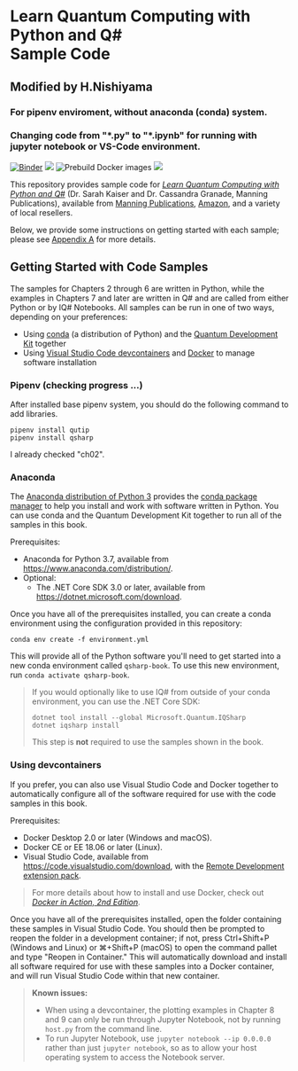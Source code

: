 # Learn Quantum Computing with Python and Q# <br> Sample Code #
## Modified by H.Nishiyama 
### For pipenv enviroment, without anaconda (conda) system.
### Changing code from "\*.py" to "\*.ipynb" for running with jupyter notebook or VS-Code environment.

[![Binder](https://mybinder.org/badge_logo.svg)](https://mybinder.org/v2/gh/crazy4pi314/learn-qc-with-python-and-qsharp/main)
[![](https://img.shields.io/badge/Q%23%20dependencies-0.17-blue)](https://docs.microsoft.com/en-us/quantum/resources/relnotes#version-0172105143879)
![Prebuild Docker images](https://github.com/crazy4pi314/learn-qc-with-python-and-qsharp/workflows/Prebuild%20Docker%20images/badge.svg?branch=main)
[![](https://img.shields.io/github/license/crazy4pi314/learn-qc-with-python-and-qsharp)](https://github.com/crazy4pi314/learn-qc-with-python-and-qsharp/blob/main/LICENSE)


This repository provides sample code for [_Learn Quantum Computing with Python and Q#_](https://www.manning.com/books/learn-quantum-computing-with-python-and-q-sharp) (Dr. Sarah Kaiser and Dr. Cassandra Granade, Manning Publications), available from [Manning Publications](https://www.manning.com/books/learn-quantum-computing-with-python-and-q-sharp?a_aid=learn-qc-granade&a_bid=ee23f338), [Amazon](https://www.amazon.com/Learn-Quantum-Computing-Python-hands/dp/1617296139/), and a variety of local resellers.

Below, we provide some instructions on getting started with each sample; please see [Appendix A](https://livebook.manning.com/book/learn-quantum-computing-with-python-and-q-sharp/appendix-a?origin=product-toc) for more details.

## Getting Started with Code Samples ##

The samples for Chapters 2 through 6 are written in Python, while the examples in Chapters 7 and later are written in Q# and are called from either Python or by IQ# Notebooks.
All samples can be run in one of two ways, depending on your preferences:

- Using [conda](https://docs.conda.io/en/latest/) (a distribution of Python) and the [Quantum Development Kit](https://docs.microsoft.com/quantum) together
- Using [Visual Studio Code devcontainers](https://code.visualstudio.com/docs/remote/containers) and [Docker](https://www.docker.com/) to manage software installation

### Pipenv (checking progress ...)
After installed base pipenv system, you should do the following command to add libraries.
```
pipenv install qutip
pipenv install qsharp
```
I already checked "ch02".

### Anaconda

The [Anaconda distribution of Python 3](https://www.anaconda.com/distribution/) provides the [conda package manager](https://docs.conda.io/en/latest/) to help you install and work with software written in Python.
You can use conda and the Quantum Development Kit together to run all of the samples in this book.

Prerequisites:

- Anaconda for Python 3.7, available from https://www.anaconda.com/distribution/.
- Optional:
  - The .NET Core SDK 3.0 or later, available from https://dotnet.microsoft.com/download.

Once you have all of the prerequisites installed, you can create a conda environment using the configuration provided in this repository:

```
conda env create -f environment.yml
```

This will provide all of the Python software you'll need to get started into a new conda environment called `qsharp-book`.
To use this new environment, run `conda activate qsharp-book`.

> If you would optionally like to use IQ# from outside of your conda environment, you can use the .NET Core SDK:
>
> ```
> dotnet tool install --global Microsoft.Quantum.IQSharp
> dotnet iqsharp install
> ```
>
> This step is **not** required to use the samples shown in the book.

### Using devcontainers ###

If you prefer, you can also use Visual Studio Code and Docker together to automatically configure all of the software required for use with the code samples in this book.

Prerequisites:

- Docker Desktop 2.0 or later (Windows and macOS).
- Docker CE or EE 18.06 or later (Linux).
- Visual Studio Code, available from https://code.visualstudio.com/download, with the [Remote Development extension pack](https://aka.ms/vscode-remote/download/extension).

> For more details about how to install and use Docker, check out [_Docker in Action, 2nd Edition_](https://www.manning.com/books/docker-in-action-second-edition).

Once you have all of the prerequisites installed, open the folder containing these samples in Visual Studio Code.
You should then be prompted to reopen the folder in a development container; if not, press Ctrl+Shift+P (Windows and Linux) or ⌘+Shift+P (macOS) to open the command pallet and type "Reopen in Container."
This will automatically download and install all software required for use with these samples into a Docker container, and will run Visual Studio Code within that new container.

> **Known issues:**
> - When using a devcontainer, the plotting examples in Chapter 8 and 9 can only be run through Jupyter Notebook, not by running `host.py` from the command line.
> - To run Jupyter Notebook, use `jupyter notebook --ip 0.0.0.0` rather than just `jupyter notebook`, so as to allow your host operating system to access the Notebook server.
